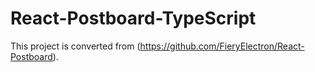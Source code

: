 # React-Postboard-TypeScript

This project is converted from (https://github.com/FieryElectron/React-Postboard).